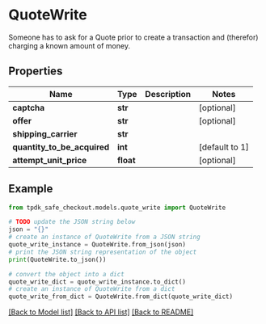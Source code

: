 # QuoteWrite

Someone has to ask for a Quote prior to create a transaction and (therefor) charging a known amount of money.

## Properties

Name | Type | Description | Notes
------------ | ------------- | ------------- | -------------
**captcha** | **str** |  | [optional] 
**offer** | **str** |  | [optional] 
**shipping_carrier** | **str** |  | 
**quantity_to_be_acquired** | **int** |  | [default to 1]
**attempt_unit_price** | **float** |  | [optional] 

## Example

```python
from tpdk_safe_checkout.models.quote_write import QuoteWrite

# TODO update the JSON string below
json = "{}"
# create an instance of QuoteWrite from a JSON string
quote_write_instance = QuoteWrite.from_json(json)
# print the JSON string representation of the object
print(QuoteWrite.to_json())

# convert the object into a dict
quote_write_dict = quote_write_instance.to_dict()
# create an instance of QuoteWrite from a dict
quote_write_from_dict = QuoteWrite.from_dict(quote_write_dict)
```
[[Back to Model list]](../README.md#documentation-for-models) [[Back to API list]](../README.md#documentation-for-api-endpoints) [[Back to README]](../README.md)


